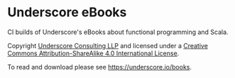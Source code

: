 # Underscore eBooks

CI builds of Underscore's eBooks about functional programming and Scala.

Copyright [Underscore Consulting LLP](http://underscore.io) and
licensed under a <a rel="license" href="http://creativecommons.org/licenses/by-sa/4.0/">Creative Commons Attribution-ShareAlike 4.0 International License</a>.

To read and download please see https://underscore.io/books.

